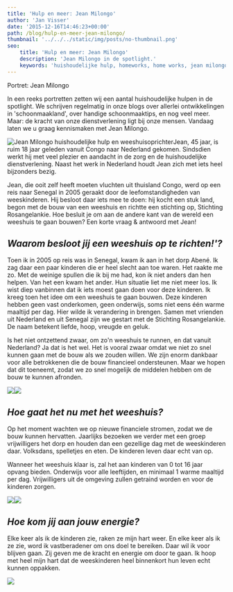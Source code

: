 ```yaml
---
title: 'Hulp en meer: Jean Milongo'
author: 'Jan Visser'
date: '2015-12-16T14:46:23+00:00'
path: /blog/hulp-en-meer-jean-milongo/
thumbnail: '../../../static/img/posts/no-thumbnail.png'
seo:
    title: 'Hulp en meer: Jean Milongo'
    description: 'Jean Milongo in de spotlight.'
    keywords: 'huishoudelijke hulp, homeworks, home works, jean milongo, senegal, weeshuis, congo'
---
```

Portret: Jean Milongo

In een reeks portretten zetten wij een aantal huishoudelijke hulpen in de spotlight. We schrijven regelmatig in onze blogs over allerlei ontwikkelingen in 'schoonmaakland', over handige schoonmaaktips, en nog veel meer. Maar: de kracht van onze dienstverlening ligt bij onze mensen. Vandaag laten we u graag kennismaken met Jean Milongo.

![Jean Milongo huishoudelijke hulp en weeshuisoprichter](/img/posts/post-hulp-en-meer-jean-milongo/jean-6b.jpg)Jean, 45 jaar, is ruim 18 jaar geleden vanuit Congo naar Nederland gekomen. Sindsdien werkt hij met veel plezier en aandacht in de zorg en de huishoudelijke dienstverlening. Naast het werk in Nederland houdt Jean zich met iets heel bijzonders bezig.

Jean, die ooit zelf heeft moeten vluchten uit thuisland Congo, werd op een reis naar Senegal in 2005 geraakt door de leefomstandigheden van weeskinderen. Hij besloot daar iets mee te doen: hij kocht een stuk land, begon met de bouw van een weeshuis en richtte een stichting op, Stichting Rosangelankie. Hoe besluit je om aan de andere kant van de wereld een weeshuis te gaan bouwen? Een korte vraag & antwoord met Jean!

*Waarom besloot jij een weeshuis op te richten!'?*
--------------------------------------------------

Toen ik in 2005 op reis was in Senegal, kwam ik aan in het dorp Abené. Ik zag daar een paar kinderen die er heel slecht aan toe waren. Het raakte me zo. Met de weinige spullen die ik bij me had, kon ik niet anders dan hen helpen. Van het een kwam het ander. Hun situatie liet me niet meer los. Ik wist diep vanbinnen dat ik iets moest gaan doen voor deze kinderen. Ik kreeg toen het idee om een weeshuis te gaan bouwen. Deze kinderen hebben geen vast onderkomen, geen onderwijs, soms niet eens één warme maaltijd per dag. Hier wilde ik verandering in brengen. Samen met vrienden uit Nederland en uit Senegal zijn we gestart met de Stichting Rosangelankie. De naam betekent liefde, hoop, vreugde en geluk.

Is het niet ontzettend zwaar, om zo'n weeshuis te runnen, en dat vanuit Nederland? Ja dat is het wel. Het is vooral zwaar omdat we niet zo snel kunnen gaan met de bouw als we zouden willen. We zijn enorm dankbaar voor alle betrokkenen die de bouw financieel ondersteunen. Maar we hopen dat dit toeneemt, zodat we zo snel mogelijk de middelen hebben om de bouw te kunnen afronden.

![](/img/posts/post-hulp-en-meer-jean-milongo/jean-1.jpg)![](/img/posts/post-hulp-en-meer-jean-milongo/jean-2.jpg)

*Hoe gaat het nu met het weeshuis?*
-----------------------------------

Op het moment wachten we op nieuwe financiele stromen, zodat we de bouw kunnen hervatten. Jaarlijks bezoeken we verder met een groep vrijwilligers het dorp en houden dan een gezellige dag met de weeskinderen daar. Volksdans, spelletjes en eten. De kinderen leven daar echt van op.

Wanneer het weeshuis klaar is, zal het aan kinderen van 0 tot 16 jaar opvang bieden. Onderwijs voor alle leeftijden, en minimaal 1 warme maaltijd per dag. Vrijwilligers uit de omgeving zullen getraind worden en voor de kinderen zorgen.

![](/img/posts/post-hulp-en-meer-jean-milongo/jean-4.jpg)![](/img/posts/post-hulp-en-meer-jean-milongo/jean-5.jpg)

*Hoe kom jij aan jouw energie?*
-------------------------------

Elke keer als ik de kinderen zie, raken ze mijn hart weer. En elke keer als ik ze zie, word ik vastberadener om ons doel te bereiken. Daar wil ik voor blijven gaan. Zij geven me de kracht en energie om door te gaan. Ik hoop met heel mijn hart dat de weeskinderen heel binnenkort hun leven echt kunnen oppakken.

![](/img/posts/post-hulp-en-meer-jean-milongo/jean-3.jpg)
